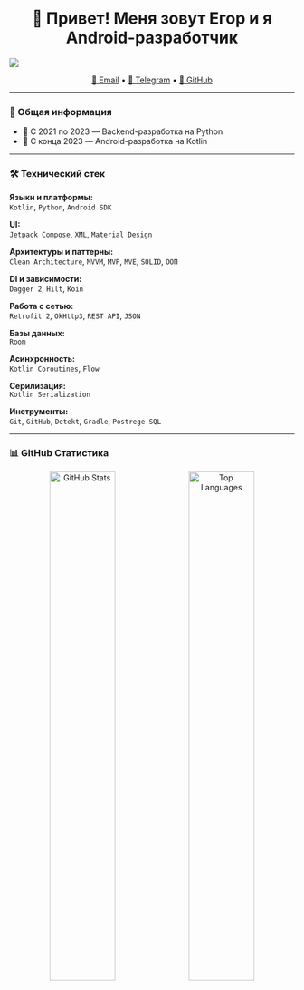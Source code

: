 <h1 align="center">👋 Привет! Меня зовут Егор и я Android-разработчик</h1>
<img src="https://img.shields.io/badge/Android-3DDC84?style=for-the-badge&logo=android&logoColor=white"/>
<p align="center">
  <a href="mailto:player.l1nder@yandex.ru">📧 Email</a> •
  <a href="https://t.me/SakuraLLar">💬 Telegram</a> •
  <a href="https://github.com/SakuraLLar">🐙 GitHub</a>
</p>

---

### 📌 Общая информация

- 🐍 С 2021 по 2023 — Backend-разработка на Python  
- 🤖 С конца 2023 — Android-разработка на Kotlin  

---

### 🛠️ Технический стек

**Языки и платформы:**  
`Kotlin`, `Python`, `Android SDK`

**UI:**  
`Jetpack Compose`, `XML`, `Material Design`

**Архитектуры и паттерны:**  
`Clean Architecture`, `MVVM`, `MVP`, `MVE`, `SOLID`, `ООП`

**DI и зависимости:**  
`Dagger 2`, `Hilt`, `Koin`

**Работа с сетью:**  
`Retrofit 2`, `OkHttp3`, `REST API`, `JSON`

**Базы данных:**  
`Room`

**Асинхронность:**  
`Kotlin Coroutines`, `Flow`

**Серилизация:**  
`Kotlin Serialization`

**Инструменты:**  
`Git`, `GitHub`, `Detekt`, `Gradle`, `Postrege SQL`

---

### 📊 GitHub Статистика

<p align="center">
  <img src="https://github-readme-stats.vercel.app/api?username=SakuraLLar&show_icons=true&theme=tokyonight" alt="GitHub Stats" width="48%"/>
  <img src="https://github-readme-stats.vercel.app/api/top-langs/?username=SakuraLLar&layout=compact&theme=tokyonight" alt="Top Languages" width="48%"/>
</p>
